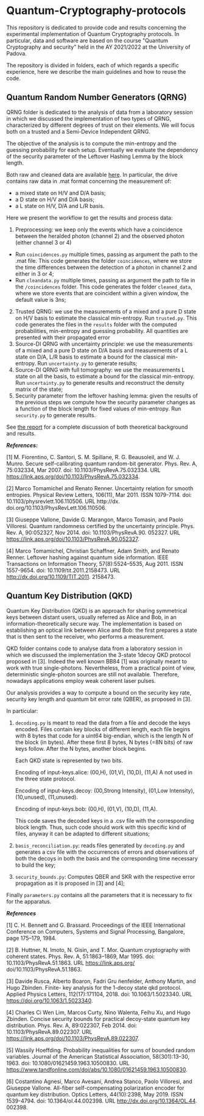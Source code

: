 # Quantum-Cryptography-protocols

This repository is dedicated to provide code and results concerning the experimental implementation of Quantum Cryptography protocols. In particular, data and software are based on the course "Quantum Cryptography and security" held in the AY 2021/2022 at the University of Padova.

The repository is divided in folders, each of which regards a specific experience, here we describe the main guidelines and how to reuse the code. 

## Quantum Random Number Generators (QRNG)
QRNG folder is dedicated to the analysis of data from a laboratory session in which we discussed the implementation of two types of QRNG, characterized by different degrees of trust on their elements. We will focus both on a trusted and a Semi-Device Independent QRNG.

The objective of the analysis is to compute the min-entropy and the guessing probability for each setup. Eventually we evaluate the dependency of the security parameter of the Leftover Hashing Lemma by the block length.

Both raw and cleaned data are available [here](https://drive.google.com/drive/folders/1Z872z6Zmbru9QIgAJOHpkMe-Vgy6MLc5?usp=sharing).
In particular, the drive contains raw data in .mat format concerning the measurement of:
* a mixed state on H/V and D/A basis;
* a D state on H/V and D/A basis;
* a L state on H/V, D/A and L/R basis.

Here we present the workflow to get the results and process data:
1. Preprocessing:  we keep only the events which have a coincidence between the heralded photon (channel 2) and the observed photon (either channel 3 or 4)
* Run `coincidences.py` multiple times, passing as argument the path to the .mat file. This code generates the folder `coincidences`, where we store the time differences between the detection of a photon in channel 2 and either in 3 or 4;
* Run `cleandata.py` multiple times, passing as argument the path to file in the `/coincidences` folder. This code generates the folder `cleaned_data`, where we store events that are coincident within a given window, the default value is 3ns;
2. Trusted QRNG: we use the measurements of a mixed and a pure D state on H/V basis to estimate the classical min-entropy.
Run `trusted.py`. This code generates the files in the `results` folder with the computed probabilities, min-entropy and guessing probability. All quantities are presented with their propagated error
3. Source-DI QRNG with uncertainty principle: we use the measurements of a mixed and a pure D state on D/A basis and measurements of a L state on D/A, L/R basis to estimate a bound for the classical min-entropy. Run `uncertainty.py` to generate results;
4. Source-DI QRNG with full tomography: we use the measurements L state on all the basis, to estimate a bound for the classical min-entropy. Run `uncertainty.py` to generate results and reconstruct the density matrix of the state;
5. Security parameter from the leftover hashing lemma: given the results of the previous steps we compute how the security parameter changes as a function of the block length for fixed values of min-entropy. Run `security.py` to generate results.

See [the report](https://github.com/nicolezattarin/Quantum-Cryptography-protocols/blob/main/QRNG/report.pdf) for a complete discussion of both theoretical background and results.

***References:***

[1] M. Fiorentino, C. Santori, S. M. Spillane, R. G. Beausoleil, and W. J. Munro. Secure self-calibrating quantum random-bit generator. Phys. Rev. A, 75:032334, Mar 2007. doi: 10.1103/PhysRevA.75.032334. URL https://link.aps.org/doi/10.1103/PhysRevA.75.032334.

[2] Marco Tomamichel and Renato Renner. Uncertainty relation for smooth entropies. Physical Review Letters, 106(11), Mar 2011. ISSN 1079-7114. doi: 10.1103/physrevlett.106.110506. URL http://dx. doi.org/10.1103/PhysRevLett.106.110506.

[3] Giuseppe Vallone, Davide G. Marangon, Marco Tomasin, and Paolo Villoresi. Quantum randomness certified by the uncertainty principle. Phys. Rev. A, 90:052327, Nov 2014. doi: 10.1103/PhysRevA.90. 052327. URL https://link.aps.org/doi/10.1103/PhysRevA.90.052327.

[4] Marco Tomamichel, Christian Schaffner, Adam Smith, and Renato Renner. Leftover hashing against quantum side information. IEEE Transactions on Information Theory, 57(8):5524–5535, Aug 2011. ISSN 1557-9654. doi: 10.1109/tit.2011.2158473. URL http://dx.doi.org/10.1109/TIT.2011. 2158473.

## Quantum Key Distribution (QKD)
Quantum Key Distribution (QKD) is an approach for sharing symmetrical keys between distant users, usually referred as Alice and Bob, in an information-theoretically secure way. The implementation is based on establishing an optical link between Alice and Bob: the first prepares a state that is then sent to the receiver, who performs a measurement.

QKD folder contains code to analyse data from a laboratory session in which we discussed the implementation the 3-state 1decoy QKD protocol proposed in [3]. Indeed the well known BB84 [1] was originally meant to work with true single-photons. Nevertheless, from a practical point of view, deterministic single-photon sources are still not available. Therefore, nowadays applications employ weak coherent laser pulses.

Our analysis provides a way to compute a bound on the security key rate, security key length and quantum bit error rate (QBER), as proposed in [3].

In particular:

1. `decoding.py` is meant to read the data from a file and decode the keys encoded. Files contain key blocks of different length, each file begins with 8 bytes that code for a uint64 big-endian, which is the length N of the block (in bytes).  After these first 8 bytes, N bytes (=8N bits) of raw keys follow. After the N bytes, another block begins.

    Each QKD state is represented by two bits.
    
    Encoding of input-keys.alice: (00,H), (01,V), (10,D), (11,A) A not used in the three state protocol.
    
    Encoding of input-keys.decoy: (00,Strong Intensity), (01,Low Intensity), (10,unused), (11,unused).
    
    Encoding of input-keys.bob: (00,H), (01,V), (10,D), (11,A).
    
    This code saves the decoded keys in a .csv file with the corresponding block length.
  	Thus, such code should work with this specific kind of files, anyway it can be adapted to different situations;
  	
2. `basis_reconciliation.py`: reads files generated by `decoding.py` and generates a csv file with the occurrences of errors and observations of both the decoys in both the basis and the corresponding time necessary to build the key;
3. `security_bounds.py`: Computes QBER and SKR with the respective error propagation as it is proposed in [3] and [4]; 

Finally `parameters.py` contains all the parameters that it is necessary to fix for the apparatus.


***References***

[1] C. H. Bennett and G. Brassard. Proceedings of the IEEE International Conference on Computers, Systems and Signal Processing, Bangalore, page 175–179, 1984.

[2] B. Huttner, N. Imoto, N. Gisin, and T. Mor. Quantum cryptography with coherent states. Phys. Rev. A, 51:1863–1869, Mar 1995. doi: 10.1103/PhysRevA.51.1863. URL https://link.aps.org/ doi/10.1103/PhysRevA.51.1863.

[3] Davide Rusca, Alberto Boaron, Fadri Gru ̈nenfelder, Anthony Martin, and Hugo Zbinden. Finite- key analysis for the 1-decoy state qkd protocol. Applied Physics Letters, 112(17):171104, 2018. doi: 10.1063/1.5023340. URL https://doi.org/10.1063/1.5023340.

[4] Charles Ci Wen Lim, Marcos Curty, Nino Walenta, Feihu Xu, and Hugo Zbinden. Concise security bounds for practical decoy-state quantum key distribution. Phys. Rev. A, 89:022307, Feb 2014. doi: 10.1103/PhysRevA.89.022307. URL https://link.aps.org/doi/10.1103/PhysRevA.89.022307.

[5] Wassily Hoeffding. Probability inequalities for sums of bounded random variables. Journal of the American Statistical Association, 58(301):13–30, 1963. doi: 10.1080/01621459.1963.10500830. URL https://www.tandfonline.com/doi/abs/10.1080/01621459.1963.10500830.

[6] Costantino Agnesi, Marco Avesani, Andrea Stanco, Paolo Villoresi, and Giuseppe Vallone. All-fiber self-compensating polarization encoder for quantum key distribution. Optics Letters, 44(10):2398, May 2019. ISSN 1539-4794. doi: 10.1364/ol.44.002398. URL http://dx.doi.org/10.1364/OL.44. 002398.


